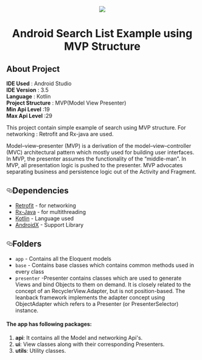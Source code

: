 <p align="center"><img src="https://www.netsetsoftware.com/images2/logonetset.png"></p>
<h1 align="center">Android Search List Example using MVP Structure</h1>

## About Project
<b>IDE Used</b> : Android Studio<br>
<b>IDE Version</b>  : 3.5<br>
<b>Language</b> : Kotlin<br>
<b>Project Structure</b> : MVP(Model View Presenter)<br>
<b>Min Api Level</b> :19<br>
<b>Max Api Level</b> :29<br>

This project contain simple example of search using MVP structure. For networking : Retrofit and Rx-java are used.<br>

Model–view–presenter (MVP) is a derivation of the model–view–controller (MVC) architectural pattern which mostly used for building user interfaces. In MVP, the presenter assumes the functionality of the “middle-man”. In MVP, all presentation logic is pushed to the presenter. MVP advocates separating business and persistence logic out of the Activity and Fragment.

<h2><a id="user-content-dependencies" class="anchor" aria-hidden="true" href="#dependencies"><svg class="octicon octicon-link" viewBox="0 0 16 16" version="1.1" width="16" height="16" aria-hidden="true"><path fill-rule="evenodd" d="M4 9h1v1H4c-1.5 0-3-1.69-3-3.5S2.55 3 4 3h4c1.45 0 3 1.69 3 3.5 0 1.41-.91 2.72-2 3.25V8.59c.58-.45 1-1.27 1-2.09C10 5.22 8.98 4 8 4H4c-.98 0-2 1.22-2 2.5S3 9 4 9zm9-3h-1v1h1c1 0 2 1.22 2 2.5S13.98 12 13 12H9c-.98 0-2-1.22-2-2.5 0-.83.42-1.64 1-2.09V6.25c-1.09.53-2 1.84-2 3.25C6 11.31 7.55 13 9 13h4c1.45 0 3-1.69 3-3.5S14.5 6 13 6z"></path></svg></a>Dependencies</h2>

<ul>
<li><a href="https://square.github.io/retrofit">Retrofit</a> - for networking</li>
<li><a href="https://github.com/ReactiveX/RxJava">Rx-Java</a> - for multithreading</li>
<li><a href="https://github.com/JetBrains/kotlin">Kotlin</a> - Language used</li>
<li><a href="https://developer.android.com/jetpack/androidx">AndroidX</a> - Support Library</li>
</ul>


<h2><a id="user-content-folders" class="anchor" aria-hidden="true" href="#folders"><svg class="octicon octicon-link" viewBox="0 0 16 16" version="1.1" width="16" height="16" aria-hidden="true"><path fill-rule="evenodd" d="M4 9h1v1H4c-1.5 0-3-1.69-3-3.5S2.55 3 4 3h4c1.45 0 3 1.69 3 3.5 0 1.41-.91 2.72-2 3.25V8.59c.58-.45 1-1.27 1-2.09C10 5.22 8.98 4 8 4H4c-.98 0-2 1.22-2 2.5S3 9 4 9zm9-3h-1v1h1c1 0 2 1.22 2 2.5S13.98 12 13 12H9c-.98 0-2-1.22-2-2.5 0-.83.42-1.64 1-2.09V6.25c-1.09.53-2 1.84-2 3.25C6 11.31 7.55 13 9 13h4c1.45 0 3-1.69 3-3.5S14.5 6 13 6z"></path></svg></a>Folders</h2>
<ul>
<li><code>app</code> - Contains all the Eloquent models</li>
<li><code>base</code> - Contains base classes which contains common methods used in every class </li>
<li><code>presenter</code> -Presenter contains classes which are used to generate Views and bind Objects to them on demand. It is closely related to the concept of an RecyclerView.Adapter, but is not position-based. The leanback framework implements the adapter concept using ObjectAdapter which refers to a Presenter (or PresenterSelector) instance. </li>
</ul>


#### The app has following packages:
1. **api**: It contains all the Model and networking Api's.
2. **ui**: View classes along with their corresponding Presenters.
3. **utils**: Utility classes.




